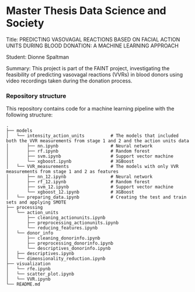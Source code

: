 # Master Thesis Data Science and Society 
Title: PREDICTING VASOVAGAL REACTIONS BASED ON FACIAL ACTION UNITS DURING BLOOD DONATION: A MACHINE LEARNING APPROACH

Student: Dionne Spaltman 

Summary: This project is part of the FAINT project, investigating the feasibility of predicting vasovagal reactions (VVRs) in blood donors using video recordings taken during the donation process. 


### Repository structure
This repository contains code for a machine learning pipeline with the following structure:

```
.
├── models
│   └── intensity_action_units          # The models that included both the VVR measurements from stage 1 and 2 and the action units data 
│       ├── nn.ipynb                    # Neural network 
│       ├── rf.ipynb                    # Random forest
│       ├── svm.ipynb                   # Support vector machine
│       └── xgboost.ipynb               # XGBoost
│   └── VVR_measurements                # The models with only VVR measurements from stage 1 and 2 as features 
│       ├── nn_12.ipynb                 # Neural network 
│       ├── rf_12.ipynb                 # Random forest
│       ├── svm_12.ipynb                # Support vector machine
│       └── xgboost_12.ipynb            # XGBoost
│   └── preparing_data.ipynb            # Creating the test and train sets and applying SMOTE
├── processing                 
│   └── action_units       
│       ├── cleaning_actionunits.ipynb 
│       ├── preprocessing_actionunits.ipynb
│       └── reducing_features.ipynb 
│   └── donor_info     
│       ├── cleaning_donorinfo.ipynb 
│       ├── preprocessing_donorinfo.ipynb
│       └── descriptives_donorinfo.ipynb
│   ├── descriptives.ipynb 
│   └── dimensionality_reduction.ipynb           
├── visualization                 
│   └── rfe.ipynb          
│   └── scatter_plot.ipynb
│   └── VVR.ipynb
└── README.md
```